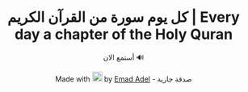 
<h1 align="center">كل يوم سورة من القرآن الكريم | Every day a chapter of the Holy Quran</h1>


<div align="center">

<a href="https://emadadel4.github.io/Soura" target="_blink" style="text-decoration: none;">أستمع الان 🔊</a>

 <p class="footer-heart">
Made with <g-emoji class="g-emoji" alias="heart" fallback-src="https://github.githubassets.com/images/icons/emoji/unicode/2764.png">
<img class="emoji" alt="heart" height="20" width="20" src="https://github.githubassets.com/images/icons/emoji/unicode/2764.png"></g-emoji> by <a href="https://t.me/emadadel4">Emad Adel</a>
- صدقة جارية
</div>
